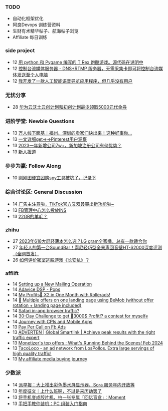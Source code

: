 ### TODO
-  自动化框架优化
-  阿良Devops 训练营资料
-  生财有术精华帖子、航海帖子浏览
-  Affiliate 每日训练

### side project
<!-- sideproject:START -->
-  12 [用 python 和 Pygame 编写的 T Rex 跑酷游戏。源代码在说明中](https://www.youtube.com/watch?v=pZySIXSelCA)
-  12 [控制台流媒体服务器 - DNS+RTMP 服务器，无需采集卡即可将控制台流媒体发送至个人电脑](https://github.com/Aioros/console-streaming-server)
-  12 [我开发了一款人工智能语音导览应用程序，但几乎没有用户](https://www.reddit.com/r/SideProject/comments/18gpp0e/ive_built_an_ai_audio_tour_app_but_have_almost_no/)<!-- sideproject:END -->


### 无忧分享
<!-- ruyo:START -->
-  28 [华为云沃土云创计划和初创计划最少领取5000元代金券](https://51.ruyo.net/18617.html)<!-- ruyo:END -->

### 进阶学堂: Newbie Questions
<!-- advertcn1:START -->
-  13 [万人线下面基｜福州、深圳的卖家们快出来！这种好事你...](https://www.advertcn.com/thread-114318-1-1.html)
-  13 [一文详细get→→Pinterest用户洞察](https://www.advertcn.com/thread-114317-1-1.html)
-  13 [2023一年新增公司7w+，新加坡注册公司有何优势？](https://www.advertcn.com/thread-114316-1-1.html)
-  13 [新人报道](https://www.advertcn.com/thread-114314-1-1.html)<!-- advertcn1:END -->

### 步步为赢: Follow Along
<!-- advertcn2:START -->
-  10 [刚刚图便宜团购spy工具被坑了，记录下](https://www.advertcn.com/thread-113954-1-1.html)<!-- advertcn2:END -->

### 综合讨论区: General Discussion
<!-- advertcn3:START -->
-  14 [广告主注意啦，TikTok官方又双叒叕出新功能啦~](https://www.advertcn.com/thread-114326-1-1.html)
-  13 [FB管理中心怎么投放INS](https://www.advertcn.com/thread-114325-1-1.html)
-  13 [22GB的羊毛？](https://www.advertcn.com/thread-114320-1-1.html)<!-- advertcn3:END -->


### zhihu
<!-- zhihu:START -->
-  27 [2023年618大屏轻薄本怎么选？LG gram全家桶，总有一款适合你](http://zhuanlan.zhihu.com/p/632641888?utm_campaign=rss&utm_medium=rss&utm_source=rss&utm_content=title)
-  27 [年轻人的第一台SoundBar！索尼轻巧型全景声回音壁HT-S2000深度评测（全网首发）](http://zhuanlan.zhihu.com/p/630990296?utm_campaign=rss&utm_medium=rss&utm_source=rss&utm_content=title)
-  26 [如何评价密室逃脱游戏《长安乱》？](http://www.zhihu.com/question/563950552/answer/3045961312?utm_campaign=rss&utm_medium=rss&utm_source=rss&utm_content=title)<!-- zhihu:END -->

### afflift
<!-- afflift:START -->
-  14 [Setting up a New Mailing Operation](https://afflift.com/f/threads/setting-up-a-new-mailing-operation.12771/)
-  14 [Adavice DSP - Pops](https://afflift.com/f/threads/adavice-dsp-pops.8378/)
-  14 [My Profits🤑 X2 in One Month with Rollerads!](https://afflift.com/f/threads/my-profits%F0%9F%A4%91-x2-in-one-month-with-rollerads.12791/)
-  14 [🔀 Multiple offers on one landing page using BeMob &lpar;without offer rotation + landing page included&rpar;](https://afflift.com/f/threads/%F0%9F%94%80-multiple-offers-on-one-landing-page-using-bemob-without-offer-rotation-landing-page-included.12786/)
-  14 [Safari in-app browser traffic?](https://afflift.com/f/threads/safari-in-app-browser-traffic.12792/)
-  14 [30-Day Challenge to get 🎯3000$ Profit⁉ a contest for myself✊](https://afflift.com/f/threads/30-day-challenge-to-get-%F0%9F%8E%AF3000-profit%E2%81%89-a-contest-for-myself%E2%9C%8A.9419/)
-  14 [Journey with CPIs and Mobile Apps](https://afflift.com/f/threads/journey-with-cpis-and-mobile-apps.12762/)
-  13 [Pay Per Call on Fb Ads](https://afflift.com/f/threads/pay-per-call-on-fb-ads.12077/)
-  13 [ADVERTEN | Global Smartlink | Achieve peak results with the right traffic expert](https://afflift.com/f/threads/adverten-global-smartlink-achieve-peak-results-with-the-right-traffic-expert.7526/)
-  13 [Monetizer&#39;s top offers : What&#39;s Running Behind the Scenes! Feb 2024](https://afflift.com/f/threads/monetizers-top-offers-whats-running-behind-the-scenes-feb-2024.12717/)
-  13 [TacoLoco - an ad network from LosPollos. Extra large servings of high quality traffic!](https://afflift.com/f/threads/tacoloco-an-ad-network-from-lospollos-extra-large-servings-of-high-quality-traffic.3467/)
-  13 [My affiliate media buying journey](https://afflift.com/f/threads/my-affiliate-media-buying-journey.12784/)<!-- afflift:END -->

### 少数派
<!-- sspai:START -->
-  14 [派早报：大上推出彩色墨水屏显示器、Sora 服务年内开放等](https://sspai.com/post/87177)
-  13 [年度征文｜上什么班啊，不过是来历劫罢了](https://sspai.com/post/86905)
-  13 [将手机变成胶片机，拍一张专属「回忆盲盒」：Moment](https://sspai.com/post/85031)
-  13 [手把手教你装机：PC 组装入门指南](https://sspai.com/post/86958)<!-- sspai:END -->
